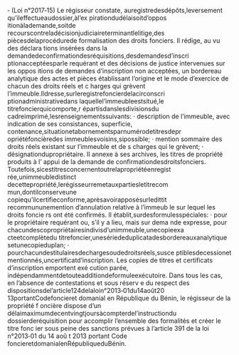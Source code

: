 ‐ (Loi n°2017‐15) Le régisseur constate, auregistredesdépôts,leversement qu’ileffectueaudossier,àl’ex pirationdudélaisoitd’oppos itionàlademande,soitde recourscontreladécisionjudiciaireterminantlelitige,des piècesdelaprocédurede formalisation des droits fonciers. Il rédige, au vu des déclara tions insérées dans la demandedeconfirmationdesréquisitions,desdemandesd’inscri ptionacceptéesparle requérant et des décisions de justice intervenues sur les oppos itions de demandes d’inscription non acceptées, un bordereau analytique des actes et pièces établissant l’origine et le mode d’exercice de chacun des droits réels et c harges qui grèvent l’immeuble.Ildresse,surleregistrefoncierdelacirconscri ptionadministrativedans laquellel’immeubleestsitué,le titrefoncierquicomporte,r épartisdanslesdivisionsdu cadreimprimé,lesrenseignementssuivants:
· description de l’immeuble, avec indication de ses consistances, superficie,
contenance,situationetabornementsparnumérodetitresdepr opriétéfoncièredes immeublesvoisins,sipossible;
· mention sommaire des droits réels existant sur l’immeuble et de s charges qui le
grèvent;
· désignationdupropriétaire.
Il annexe à ses archives, les titres de propriété produits à l’ appui de la demande de confirmationdesdroitsfonciers.
Toutefois,sicestitresconcernentoutrelapropriétéenregist rée,unimmeubledistinct decettepropriété,lerégisseurremetauxpartiesletitrecom mun,dontilconserveune copiequ’ilcertifieconforme,aprèsavoirapposésurledittit recommununemention d’annulation relative à l’immeub le sur lequel les droits foncie rs ont été confirmés. Il établit,surdesformulesspéciales:
· pour le propriétaire requérant ou, s’il y a lieu, mais sur dema nde expresse, pour
chacundescopropriétairesindivisd’unimmeuble,unecopieexa cteetcomplètedu
titrefoncier,unesériededuplicatadesbordereauxanalytique setunecopieduplan; · pourchacundestitulairesdechargesoudedroitsréels,susce ptiblesdecessionet
mentionnés,uncertificatd’inscription.
Les copies de titres et certificats d’inscription emportent exé cution parée, indépendammentdetouteadditiondeformuleexécutoire.
Dans tous les cas, en l’absence de contestations et sous réserv e du respect des dispositionsdel’article124delaloin°2013‐01du14août20 13portantCodefoncieret domanial en République du Bénin, le régisseur de la propriété f oncière dispose d’un délaimaximumdecentvingtjoursàcompterdel’instructiondu dossierderéquisition pour accomplir l’ensemble des formalités et créer le titre fonc ier sous peine des sanctions prévues à l’article 391 de la loi n°2013‐01 du 14 aoû t 2013 portant Code foncieretdomanialenRépubliqueduBénin.